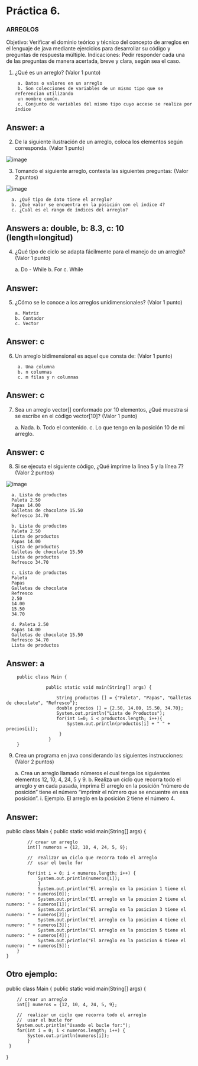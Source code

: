 # Práctica 6.

### ARREGLOS

Objetivo: Verificar el dominio teórico y técnico del concepto de arreglos en el lenguaje de
java mediante ejercicios para desarrollar su código y preguntas de respuesta múltiple.
Indicaciones: Pedir responder cada una de las preguntas de manera acertada, breve y
clara, según sea el caso.

1. ¿Qué es un arreglo? (Valor 1 punto)

        a. Datos o valores en un arreglo
        b. Son colecciones de variables de un mismo tipo que se referencian utilizando
        un nombre común.
        c. Conjunto de variables del mismo tipo cuyo acceso se realiza por índice
 ## Answer: a
        
2. De la siguiente ilustración de un arreglo, coloca los elementos según corresponda.
(Valor 1 punto)

![image](https://user-images.githubusercontent.com/91554777/176980202-f705e695-3175-47eb-8e54-5c2cfd5ae148.png)

3. Tomando el siguiente arreglo, contesta las siguientes preguntas: (Valor 2 puntos)

![image](https://user-images.githubusercontent.com/91554777/176980222-c9ac9e57-a50d-4329-9db6-b2b1c02aeae4.png)

      a. ¿Qué tipo de dato tiene el arreglo?
      b. ¿Qué valor se encuentra en la posición con el índice 4?
      c. ¿Cuál es el rango de índices del arreglo?
## Answers a: double, b: 8.3, c: 10 (length=longitud)

      
 4. ¿Qué tipo de ciclo se adapta fácilmente para el manejo de un arreglo? (Valor 1
punto)

      a. Do - While
      b. For
      c. While
## Answer: 
      
 5. ¿Cómo se le conoce a los arreglos unidimensionales? (Valor 1 punto)
 
        a. Matriz
        b. Contador
        c. Vector    
## Answer: c
   
6. Un arreglo bidimensional es aquel que consta de: (Valor 1 punto)

        a. Una columna
        b. n columnas
        c. m filas y n columnas
## Answer: c
        
7. Sea un arreglo vector[] conformado por 10 elementos, ¿Qué muestra si se escribe
en el código vector[10]? (Valor 1 punto)

      a. Nada.
      b. Todo el contenido.
      c. Lo que tengo en la posición 10 de mi arreglo.
## Answer: c    
      
8. Si se ejecuta el siguiente código, ¿Qué imprime la línea 5 y la línea 7? (Valor 2
puntos)

![image](https://user-images.githubusercontent.com/91554777/176980300-634ec85b-39d3-4b54-8101-962128d7252f.png)

      a. Lista de productos
      Paleta 2.50
      Papas 14.00
      Galletas de chocolate 15.50
      Refresco 34.70

      b. Lista de productos
      Paleta 2.50
      Lista de productos
      Papas 14.00
      Lista de productos
      Galletas de chocolate 15.50
      Lista de productos
      Refresco 34.70

      c. Lista de productos
      Paleta
      Papas
      Galletas de chocolate
      Refresco
      2.50
      14.00
      15.50
      34.70

      d. Paleta 2.50
      Papas 14.00
      Galletas de chocolate 15.50
      Refresco 34.70
      Lista de productos
      
## Answer: a

        public class Main {

                   public static void main(String[] args) {

                       String productos [] = {"Paleta", "Papas", "Galletas de chocolate", "Refresco"};
                       double precios [] = {2.50, 14.00, 15.50, 34.70};
                       System.out.println("Lista de Productos");  
                       for(int i=0; i < productos.length; i++){
                           System.out.println(productos[i] + " " + precios[i]);
                        }
                    }
        }
    
 9. Crea un programa en java considerando las siguientes instrucciones: (Valor 2
puntos)

      a. Crea un arreglo llamado números el cual tenga los siguientes elementos 12,
      10, 4, 24, 5 y 9.
      b. Realiza un ciclo que recorra todo el arreglo y en cada pasada, imprima El
      arreglo en la posición “número de posición” tiene el número “imprimir el
      número que se encuentre en esa posición”.
      i. Ejemplo. El arreglo en la posición 2 tiene el número 4.
      
## Answer:

public class Main {
        public static void main(String[] args) {

            // crear un arreglo
            int[] numeros = {12, 10, 4, 24, 5, 9};

            //  realizar un ciclo que recorra todo el arreglo 
            //  usar el bucle for 

            for(int i = 0; i < numeros.length; i++) {
                System.out.println(numeros[i]);
                }   
                System.out.println("El arreglo en la posicion 1 tiene el numero: " + numeros[0]);
                System.out.println("El arreglo en la posicion 2 tiene el numero: " + numeros[1]);
                System.out.println("El arreglo en la posicion 3 tiene el numero: " + numeros[2]);
                System.out.println("El arreglo en la posicion 4 tiene el numero: " + numeros[3]);
                System.out.println("El arreglo en la posicion 5 tiene el numero: " + numeros[4]);
                System.out.println("El arreglo en la posicion 6 tiene el numero: " + numeros[5]);
        }
    }

    
## Otro ejemplo:

public class Main {
    public static void main(String[] args) {

        // crear un arreglo
        int[] numeros = {12, 10, 4, 24, 5, 9};

        //  realizar un ciclo que recorra todo el arreglo 
        //  usar el bucle for 
        System.out.println("Usando el bucle for:");
        for(int i = 0; i < numeros.length; i++) {
            System.out.println(numeros[i]);
            }
     }
}

